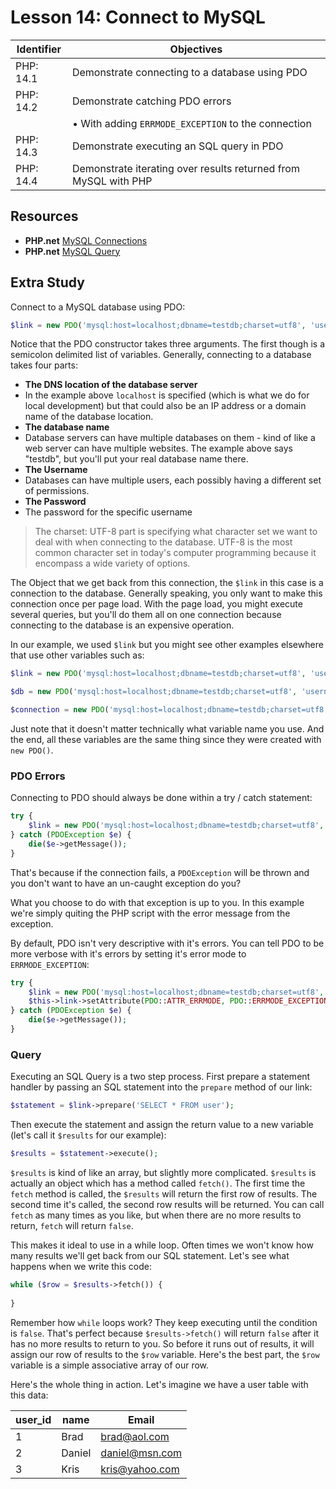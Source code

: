 # Lesson 14: Connect to MySQL

Identifier   | Objectives
-------------|------------
PHP: 14.1    | Demonstrate connecting to a database using PDO
PHP: 14.2    | Demonstrate catching PDO errors
             | &bull; With adding `ERRMODE_EXCEPTION` to the connection
PHP: 14.3    | Demonstrate executing an SQL query in PDO
PHP: 14.4    | Demonstrate iterating over results returned from MySQL with PHP

## Resources
- __PHP.net__ [MySQL Connections](http://php.net/manual/en/mysqli.quickstart.connections.php)
- __PHP.net__ [MySQL Query](http://php.net/manual/en/mysqli.query.php)

## Extra Study

Connect to a MySQL database using PDO:

```php
$link = new PDO('mysql:host=localhost;dbname=testdb;charset=utf8', 'username', 'password');
```

Notice that the PDO constructor takes three arguments. The first though is a semicolon delimited list of variables. Generally, connecting to a database takes four parts:

- __The DNS location of the database server__
 - In the example above `localhost` is specified (which is what we do for local development) but that could also be an IP address or a domain name of the database location.
- __The database name__
 - Database servers can have multiple databases on them - kind of like a web server can have multiple websites. The example above says "testdb", but you'll put your real database name there.
- __The Username__
 - Databases can have multiple users, each possibly having a different set of permissions.
- __The Password__
 - The password for the specific username

> The charset: UTF-8 part is specifying what character set we want to deal with when connecting to the database. UTF-8 is the most common character set in today's computer programming because it encompass a wide variety of options.

The Object that we get back from this connection, the `$link` in this case is a connection to the database. Generally speaking, you only want to make this connection once per page load. With the page load, you might execute several queries, but you'll do them all on one connection because connecting to the database is an expensive operation.

In our example, we used `$link` but you might see other examples elsewhere that use other variables such as: 

```php
$link = new PDO('mysql:host=localhost;dbname=testdb;charset=utf8', 'username', 'password');

$db = new PDO('mysql:host=localhost;dbname=testdb;charset=utf8', 'username', 'password');

$connection = new PDO('mysql:host=localhost;dbname=testdb;charset=utf8', 'username', 'password');
```

Just note that it doesn't matter technically what variable name you use. And the end, all these variables are the same thing since they were created with `new PDO()`.

### PDO Errors

Connecting to PDO should always be done within a try / catch statement:

```php
try {
	$link = new PDO('mysql:host=localhost;dbname=testdb;charset=utf8', 'username', 'password');
} catch (PDOException $e) {
	die($e->getMessage());
}
```

That's because if the connection fails, a `PDOException` will be thrown and you don't want to have an un-caught exception do you?

What you choose to do with that exception is up to you. In this example we're simply quiting the PHP script with the error message from the exception.

By default, PDO isn't very descriptive with it's errors. You can tell PDO to be more verbose with it's errors by setting it's error mode to `ERRMODE_EXCEPTION`:

```php
try {
	$link = new PDO('mysql:host=localhost;dbname=testdb;charset=utf8', 'username', 'password');
	$this->link->setAttribute(PDO::ATTR_ERRMODE, PDO::ERRMODE_EXCEPTION);
} catch (PDOException $e) {
	die($e->getMessage());
}
```

### Query

Executing an SQL Query is a two step process. First prepare a statement handler by passing an SQL statement into the `prepare` method of our link:

```php
$statement = $link->prepare('SELECT * FROM user');
```

Then execute the statement and assign the return value to a new variable (let's call it `$results` for our example):

```php
$results = $statement->execute();
```

`$results` is kind of like an array, but slightly more complicated. `$results` is actually an object which has a method called `fetch()`. The first time the `fetch` method is called, the `$results` will return the first row of results. The second time it's called, the second row results will be returned. You can call `fetch` as many times as you like, but when there are no more results to return, `fetch` will return `false`. 

This makes it ideal to use in a while loop. Often times we won't know how many results we'll get back from our SQL statement. Let's see what happens when we write this code:

```php
while ($row = $results->fetch()) {
	
}
```

Remember how `while` loops work? They keep executing until the condition is `false`. That's perfect because `$results->fetch()` will return `false` after it has no more results to return to you. So before it runs out of results, it will assign our row of results to the `$row` variable. Here's the best part, the `$row` variable is a simple associative array of our row.

Here's the whole thing in action. Let's imagine we have a user table with this data:

user_id | name | Email
--------|------|------
1|Brad|brad@aol.com
2|Daniel|daniel@msn.com
3|Kris|kris@yahoo.com